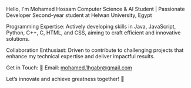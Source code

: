 Hello, I'm Mohamed Hossam
Computer Science & AI Student | Passionate Developer
Second-year student at Helwan University, Egypt

Programming Expertise:
Actively developing skills in Java, JavaScript, Python, C++, C, HTML, and CSS, aiming to craft efficient and innovative solutions.

Collaboration Enthusiast:
Driven to contribute to challenging projects that enhance my technical expertise and deliver impactful results.

Get in Touch:
📧 Email: mohamed.1hgabr@gmail.com

Let’s innovate and achieve greatness together! 🌟

